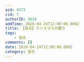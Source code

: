```yaml
---
aid: 4573
cid: 7
authorID: 3619
addTime: 2020-04-24T12:00:00.000Z
title: 【音乐】クリスマスの響き
tags:
    - 音乐
comments: []
date: 2020-04-24T12:00:00.000Z
category: 音乐
---
```



